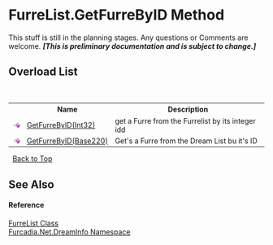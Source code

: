 # FurreList.GetFurreByID Method 
This stuff is still in the planning stages. Any questions or Comments are welcome. _**\[This is preliminary documentation and is subject to change.\]**_


## Overload List
&nbsp;<table><tr><th></th><th>Name</th><th>Description</th></tr><tr><td>![Public method](media/pubmethod.gif "Public method")</td><td><a href="M_Furcadia_Net_DreamInfo_FurreList_GetFurreByID_1">GetFurreByID(Int32)</a></td><td>
get a Furre from the Furrelist by its integer idd</td></tr><tr><td>![Public method](media/pubmethod.gif "Public method")</td><td><a href="M_Furcadia_Net_DreamInfo_FurreList_GetFurreByID">GetFurreByID(Base220)</a></td><td>
Get's a Furre from the Dream List bu it's ID</td></tr></table>&nbsp;
<a href="#furrelist.getfurrebyid-method">Back to Top</a>

## See Also


#### Reference
<a href="T_Furcadia_Net_DreamInfo_FurreList">FurreList Class</a><br /><a href="N_Furcadia_Net_DreamInfo">Furcadia.Net.DreamInfo Namespace</a><br />